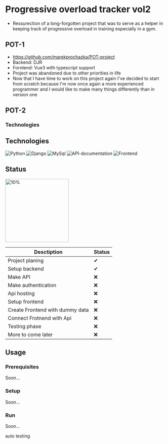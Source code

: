 # Progressive overload tracker vol2

- Ressurection of a long-forgotten project that was to serve as a helper in keeping track of progressive overload in training especially in a gym.

## POT-1
- https://github.com/marekprochazka/POT-project
- Backend: DJR
- Forntend: Vue3 with typescript support 
- Project was abandoned due to other priorities in life 
- Now that I have time to work on this project again I've decided to start from scratch because I'm now once again a more experienced programmer and I would like to make many things differently than in version one

## POT-2

### Technologies

## Technologies
![Python](https://img.shields.io/badge/Python-3.8-informational?style=for-the-badge&logo=Python&logoColor=white&color=092e20)
![Django](https://img.shields.io/badge/Backend-Django-informational?style=for-the-badge&logo=Django&logoColor=white&color=092e20)
![MySql](https://img.shields.io/badge/Database-MySql-informational?style=for-the-badge&logo=MySQL&logoColor=white&color=00758F)
![API-documentation](https://img.shields.io/badge/Api%20documentation-Swagger-informational?style=for-the-badge&logo=Swagger&logoColor=white&color=85ea2d)
![Frontend](https://img.shields.io/badge/Frontend-Flutter-informational?style=for-the-badge&logo=Flutter&logoColor=white&color=02569B)

## Status
<img src="https://progress-bar.dev/10/" alt="10%" width="200px">

Desctiption | Status
--- | ---
Project planing | ✔
Setup backend | ✔
Make API | ❌
Make authentication | ❌
Api hosting | ❌
Setup frontend | ❌
Create Frontend with dummy data | ❌
Connect Frotnend with Api | ❌
Testing phase | ❌
More to come later | ❌

## Usage

### Prerequisites
Soon...

### Setup
Soon...
### Run
Soon...

auto testing